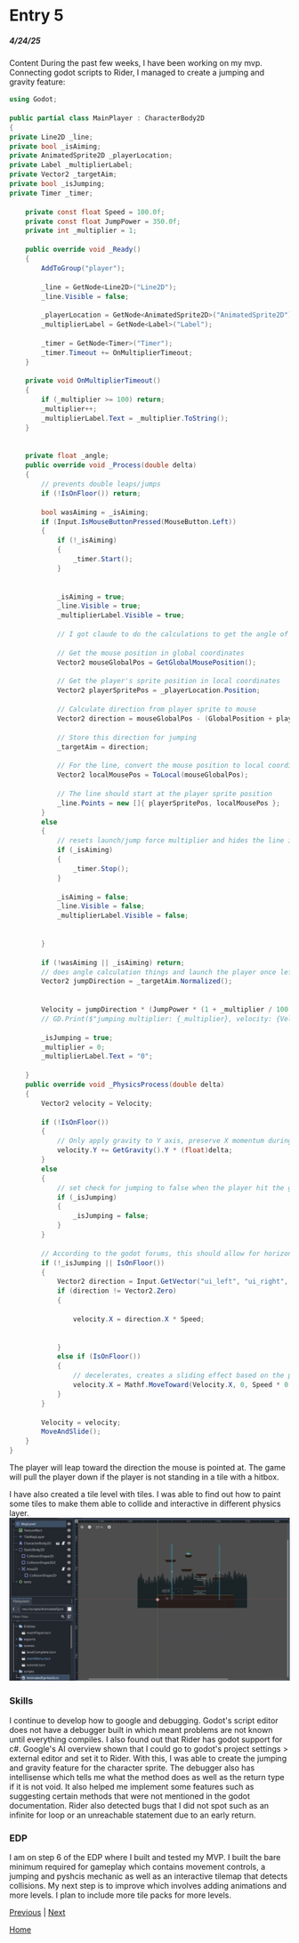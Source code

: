 # Entry 5
##### 4/24/25

Content 
During the past few weeks, I have been working on my mvp.
Connecting godot scripts to Rider, I managed to create a jumping and gravity feature:
```c#
using Godot;

public partial class MainPlayer : CharacterBody2D
{
private Line2D _line;
private bool _isAiming;
private AnimatedSprite2D _playerLocation;
private Label _multiplierLabel;
private Vector2 _targetAim;
private bool _isJumping;
private Timer _timer;

	private const float Speed = 100.0f;
	private const float JumpPower = 350.0f;
	private int _multiplier = 1;
	
	public override void _Ready()
	{
		AddToGroup("player");
		
		_line = GetNode<Line2D>("Line2D");
		_line.Visible = false;
		
		_playerLocation	= GetNode<AnimatedSprite2D>("AnimatedSprite2D");
		_multiplierLabel = GetNode<Label>("Label");
		
		_timer = GetNode<Timer>("Timer");
		_timer.Timeout += OnMultiplierTimeout;
	}
	
	private void OnMultiplierTimeout()
	{
		if (_multiplier >= 100) return;
		_multiplier++;
		_multiplierLabel.Text = _multiplier.ToString();
	}

	
	private float _angle;
	public override void _Process(double delta)
	{
		// prevents double leaps/jumps
		if (!IsOnFloor()) return;
		
		bool wasAiming = _isAiming;
		if (Input.IsMouseButtonPressed(MouseButton.Left))
		{
			if (!_isAiming)
			{
				_timer.Start();
			}

			
			_isAiming = true;
			_line.Visible = true;
			_multiplierLabel.Visible = true;
			
			// I got claude to do the calculations to get the angle of the player to the mouse 
			
			// Get the mouse position in global coordinates
			Vector2 mouseGlobalPos = GetGlobalMousePosition();
        
			// Get the player's sprite position in local coordinates
			Vector2 playerSpritePos = _playerLocation.Position;
        
			// Calculate direction from player sprite to mouse
			Vector2 direction = mouseGlobalPos - (GlobalPosition + playerSpritePos);
        
			// Store this direction for jumping
			_targetAim = direction;
        
			// For the line, convert the mouse position to local coordinates
			Vector2 localMousePos = ToLocal(mouseGlobalPos);
        
			// The line should start at the player sprite position
			_line.Points = new []{ playerSpritePos, localMousePos };
		}
		else
		{
			// resets launch/jump force multiplier and hides the line if left click is let go
			if (_isAiming)
			{
				_timer.Stop();
			}
			
			_isAiming = false;
			_line.Visible = false;
			_multiplierLabel.Visible = false;
			

		}
    
		if (!wasAiming || _isAiming) return;
		// does angle calculation things and launch the player once left click is let go
		Vector2 jumpDirection = _targetAim.Normalized();
        
			
		Velocity = jumpDirection * (JumpPower * (1 + _multiplier / 100.0f));
		// GD.Print($"jumping multiplier: {_multiplier}, velocity: {Velocity}");

		_isJumping = true;
		_multiplier = 0;
		_multiplierLabel.Text = "0";

	}
	public override void _PhysicsProcess(double delta)
	{
		Vector2 velocity = Velocity;

		if (!IsOnFloor())
		{
			// Only apply gravity to Y axis, preserve X momentum during jumps
			velocity.Y += GetGravity().Y * (float)delta;
		}
		else
		{
			// set check for jumping to false when the player hit the ground
			if (_isJumping)
			{
				_isJumping = false;
			}
		}

		// According to the godot forums, this should allow for horizontal movement even when the player is on the ground
		if (!_isJumping || IsOnFloor())
		{
			Vector2 direction = Input.GetVector("ui_left", "ui_right", "ui_up", "ui_down");
			if (direction != Vector2.Zero)
			{
				
				velocity.X = direction.X * Speed;

				
			}
			else if (IsOnFloor())
			{
				// decelerates, creates a sliding effect based on the player's momentum. 
				velocity.X = Mathf.MoveToward(Velocity.X, 0, Speed * 0.1f); 
			}
		}

		Velocity = velocity;
		MoveAndSlide();
	}
}

```
The player will leap toward the direction the mouse is pointed at. The game will pull the player down if the player is not standing in a tile with a hitbox.

I have also created a tile level with tiles. I was able to find out how to paint some tiles to make them able to collide and interactive in different physics layer.
![mvp-level.png](../images/mvp-level.png)

### Skills
I continue to develop how to google and debugging. Godot's script editor does not have a debugger built in which meant problems are not known until everything compiles. I also found out that Rider has godot support for c#. Google's AI overview shown that I could go to godot's project settings > external editor and set it to Rider.
With this, I was able to create the jumping and gravity feature for the character sprite. The debugger also has intellisense which tells me what the method does as well as the return type if it is not void. It also helped me implement some features such as suggesting certain methods that were not mentioned in the godot documentation. Rider also detected bugs that I did not spot such as an infinite for loop or an unreachable statement due to an early return. 

### EDP
I am on step 6 of the EDP where I built and tested my MVP. I built the bare minimum required for gameplay which contains movement controls, a jumping and pyshcis mechanic as well as an interactive tilemap that detects collisions. My next step is to improve which involves adding animations and more levels. I plan to include more tile packs for more levels.


[Previous](entry04.md) | [Next](entry06.md)

[Home](../README.md)
